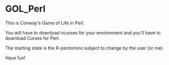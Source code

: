 # GOL_Perl

This is Conway's Game of Life in Perl.


You will have to download ncurses for your environment and you'll have to download Curses for Perl.

The starting state is the R-pentomino subject to change by the user (or me).

Have fun!
